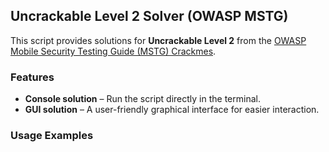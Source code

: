 ## Uncrackable Level 2 Solver (OWASP MSTG)

This script provides solutions for **Uncrackable Level 2** from the [OWASP Mobile Security Testing Guide (MSTG) Crackmes](https://github.com/boblone19/OWASP-MSTG/tree/master/Crackmes/Android/Level_02).

### Features
- **Console solution** – Run the script directly in the terminal.
- **GUI solution** – A user-friendly graphical interface for easier interaction.

### Usage Examples
